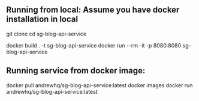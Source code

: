 Running from local: Assume you have docker installation in local
-------------------
git clone <repo url> 
cd sg-blog-api-service

docker build . -t sg-blog-api-service
docker run --rm -it -p 8080:8080 sg-blog-api-service




Running service from docker image:
----------------------------------
docker pull andrewhq/sg-blog-api-service:latest
docker images
docker run andrewhq/sg-blog-api-service:latest
